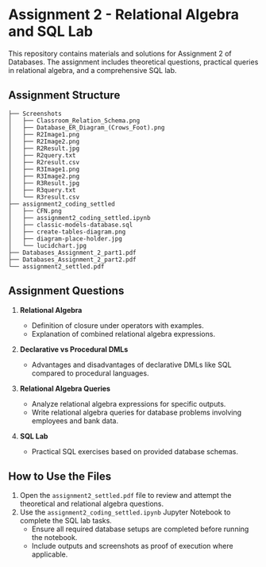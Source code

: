 # Assignment 2 - Relational Algebra and SQL Lab

This repository contains materials and solutions for Assignment 2 of Databases. The assignment includes theoretical questions, practical queries in relational algebra, and a comprehensive SQL lab.

## Assignment Structure

```plaintext
├── Screenshots
│   ├── Classroom_Relation_Schema.png
│   ├── Database_ER_Diagram_(Crows_Foot).png
│   ├── R2Image1.png
│   ├── R2Image2.png
│   ├── R2Result.jpg
│   ├── R2query.txt
│   ├── R2result.csv
│   ├── R3Image1.png
│   ├── R3Image2.png
│   ├── R3Result.jpg
│   ├── R3query.txt
│   └── R3result.csv
├── assignment2_coding_settled
│   ├── CFN.png
│   ├── assignment2_coding_settled.ipynb
│   ├── classic-models-database.sql
│   ├── create-tables-diagram.png
│   ├── diagram-place-holder.jpg
│   └── lucidchart.jpg
├── Databases_Assignment_2_part1.pdf
├── Databases_Assignment_2_part2.pdf
└── assignment2_settled.pdf
```

## Assignment Questions

1. **Relational Algebra**
   - Definition of closure under operators with examples.
   - Explanation of combined relational algebra expressions.

2. **Declarative vs Procedural DMLs**
   - Advantages and disadvantages of declarative DMLs like SQL compared to procedural languages.

3. **Relational Algebra Queries**
   - Analyze relational algebra expressions for specific outputs.
   - Write relational algebra queries for database problems involving employees and bank data.

4. **SQL Lab**
   - Practical SQL exercises based on provided database schemas.

## How to Use the Files

1. Open the `assignment2_settled.pdf` file to review and attempt the theoretical and relational algebra questions.
2. Use the `assignment2_coding_settled.ipynb` Jupyter Notebook to complete the SQL lab tasks.
   - Ensure all required database setups are completed before running the notebook.
   - Include outputs and screenshots as proof of execution where applicable.
